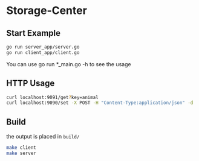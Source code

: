 # Storage-Center

## Start Example

``` bash
go run server_app/server.go
go run client_app/client.go
```

You can use go run *_main.go -h to see the usage

## HTTP Usage

``` bash
curl localhost:9091/get?key=animal
curl localhost:9090/set -X POST -H "Content-Type:application/json" -d '{"name":"animal","value":"pig"}'
```

## Build

the output is placed in `build/`

``` bash
make client
make server
```
